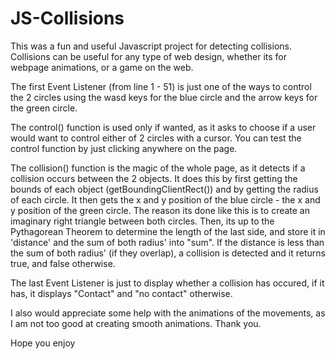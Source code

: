 # JS-Collisions
This was a fun and useful Javascript project for detecting collisions. Collisions can be useful for any type of web design, whether its for webpage animations, or a game on the web.

The first Event Listener (from line 1 - 51) is just one of the ways to control the 2 circles using the wasd keys for the blue circle and the arrow keys for the green circle.

The control() function is used only if wanted, as it asks to choose if a user would want to control either of 2 circles with a cursor. You can test the control function by just clicking anywhere on the page. 

The collision() function is the magic of the whole page, as it detects if a collision occurs between the 2 objects. It does this by first getting the bounds of each object (getBoundingClientRect()) and by getting the radius of each circle. 
It then gets the x and y position of the blue circle - the x and y position of the green circle. The reason its done like this is to create an imaginary right triangle between both circles. 
Then, its up to the Pythagorean Theorem to determine the length of the last side, and store it in 'distance' and the sum of both radius' into "sum". If the distance is less than the sum of both radius' (if they overlap), a collision is detected and it returns true, and false otherwise.

The last Event Listener is just to display whether a collision has occured, if it has, it displays "Contact" and "no contact" otherwise.

I also would appreciate some help with the animations of the movements, as I am not too good at creating smooth animations. Thank you.

Hope you enjoy
